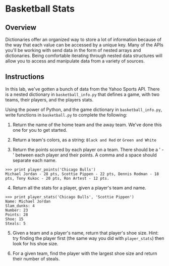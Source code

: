 # Basketball Stats

## Overview
Dictionaries offer an organized way to store a lot of information because of the way that each value can be accessed by a unique key. Many of the APIs you'll be working with send data in the form of nested arrays and dictionaries. Being comfortable iterating through nested data structures will allow you to access and manipulate data from a variety of sources.

## Instructions

In this lab, we've gotten a bunch of data from the Yahoo Sports API. There is a nested dictionary in `basketball_info.py` that defines a game, with two teams, their players, and the players stats.

Using the power of Python, and the game dictionary in `basketball_info.py`, write functions in `basketball.py` to complete the following:

1. Return the name of the home team and the away team. We've done this one for you to get started.

2. Return a team's colors, as a string: `Black and Red` or `Green and White`

3. Return the points scored by each player on a team. There should be a ' - ' between each player and their points. A comma and a space should separate each name.
```
>>> print player_points('Chicago Bulls')
Michael Jordan - 28 pts, Scottie Pippen - 22 pts, Dennis Rodman - 18 pts, Tony Kukoc - 20 pts, Ron Artest - 12 pts.
```

4. Return all the stats for a player, given a player's team and name.
```
>>> print player_stats('Chicago Bulls', 'Scottie Pippen')
Name: Michael Jordan
Slam_dunks: 4
Number: 23
Points: 28
Shoe: 15
Steals: 5
```

5. Given a team and a player's name, return that player's shoe size. Hint: try finding the player first (the same way you did with `player_stats`) then look for his shoe size.


6. For a given team, find the player with the largest shoe size and return their number of steals.
